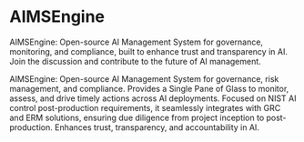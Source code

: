# AIMSEngine
AIMSEngine: Open-source AI Management System for governance, monitoring, and compliance, built to enhance trust and transparency in AI. Join the discussion and contribute to the future of AI management.

AIMSEngine: Open-source AI Management System for governance, risk management, and compliance. Provides a Single Pane of Glass to monitor, assess, and drive timely actions across AI deployments. Focused on NIST AI control post-production requirements, it seamlessly integrates with GRC and ERM solutions, ensuring due diligence from project inception to post-production. Enhances trust, transparency, and accountability in AI.
